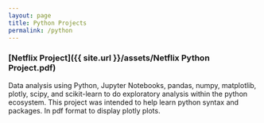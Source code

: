 ```yaml
---
layout: page
title: Python Projects
permalink: /python
---
```


### [Netflix Project]({{ site.url }}/assets/Netflix Python Project.pdf)
Data analysis using Python, Jupyter Notebooks, pandas, numpy, matplotlib, plotly, scipy, and scikit-learn to do exploratory
analysis within the python ecosystem. This project was intended to help learn python syntax and packages. In pdf format to
display plotly plots.

